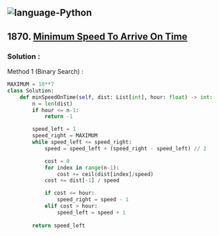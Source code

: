 ![language-Python](https://img.shields.io/badge/%20-Python-ffd43b?style=for-the-badge&logo=PYTHON)
---

## 1870. [Minimum Speed To Arrive On Time](https://leetcode.com/problems/minimum-speed-to-arrive-on-time)

### Solution :

Method 1 (Binary Search) :
```python
MAXIMUM = 10**7
class Solution:
    def minSpeedOnTime(self, dist: List[int], hour: float) -> int:
        n = len(dist)
        if hour <= n-1:
            return -1

        speed_left = 1
        speed_right = MAXIMUM
        while speed_left <= speed_right:
            speed = speed_left + (speed_right - speed_left) // 2

            cost = 0
            for index in range(n-1):
                cost += ceil(dist[index]/speed)
            cost += dist[-1] / speed

            if cost <= hour:
                speed_right = speed - 1
            elif cost > hour:
                speed_left = speed + 1
        
        return speed_left
```

